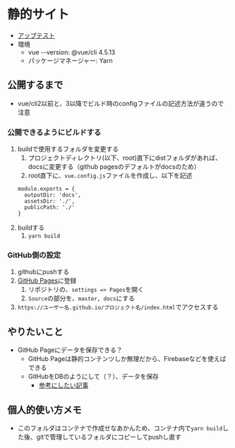 # 静的サイト
- [アップテスト](https://kokoichi206.github.io/web-upload/index.html)
- 環境
  - vue --version: @vue/cli 4.5.13
  - パッケージマネージャー: Yarn

## 公開するまで
- vue/cli2以前と、3以降でビルド時のconfigファイルの記述方法が違うので注意

### 公開できるようにビルドする
1. buildで使用するフォルダを変更する
   1. プロジェクトディレクトリ(以下、root)直下にdistフォルダがあれば、docsに変更する（github pagesのデフォルトがdocsのため）
   2. root直下に、`vue.config.js`ファイルを作成し、以下を記述
    ```
    module.exports = {
      outputDir: 'docs',
      assetsDir: './',
      publicPath: './'
    }
    ```
2. buildする
   1. `yarn build`

### GitHub側の設定
1. githubにpushする
2. [GitHub Pages](https://docs.github.com/en/pages/getting-started-with-github-pages/configuring-a-publishing-source-for-your-github-pages-site)に登録
   1. リポジトリの、`settings => Pages`を開く
   2. `Source`の部分を、`master, docs`にする
3. `https://ユーザー名.github.io/プロジェクト名/index.html`でアクセスする

## やりたいこと
- GitHub Pageにデータを保存できる？
  - GitHub Pageは静的コンテンツしか無理だから、Firebaseなどを使えばできる
  - GitHubをDBのようにして（？）、データを保存
    - [参考にしたい記事](https://qiita.com/ykhirao/items/1e07a7b84ab605310bcb)



## 個人的使い方メモ
- このフォルダはコンテナで作成せなあかんため、コンテナ内で`yarn build`した後、gitで管理しているフォルダにコピーしてpushし直す
